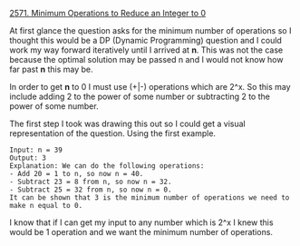 [2571. Minimum Operations to Reduce an Integer to 0](https://leetcode.com/problems/minimum-operations-to-reduce-an-integer-to-0/description/)

At first glance the question asks for the minimum number of operations so I thought this would be a DP (Dynamic Programming)
question and I could work my way forward iteratively until I arrived at __n__.
This was not the case because the optimal solution may be passed n and I would not know how far past __n__ this may be.

In order to get __n__ to 0 I must use (+|-) operations which are 2^x. So this may include adding 2 to the power of some number or subtracting 2 to the power of some number.

The first step I took was drawing this out so I could get a visual representation of the question.
Using the first example.
```
Input: n = 39
Output: 3
Explanation: We can do the following operations:
- Add 20 = 1 to n, so now n = 40.
- Subtract 23 = 8 from n, so now n = 32.
- Subtract 25 = 32 from n, so now n = 0.
It can be shown that 3 is the minimum number of operations we need to make n equal to 0.
```

I know that if I can get my input to any number which is 2^x I knew this would be 1 operation and we want the minimum number of operations.